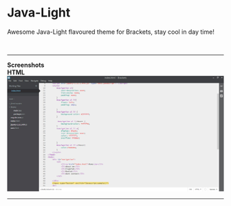 <b>Java-Light</b>
==========

Awesome Java-Light flavoured theme for Brackets, stay cool in day time!

<br>
<hr>
<b>Screenshots </b>
<br>
<b>HTML</b>
<img src="screenshot/screenshot1.jpg"><br>
<hr>
<br>
